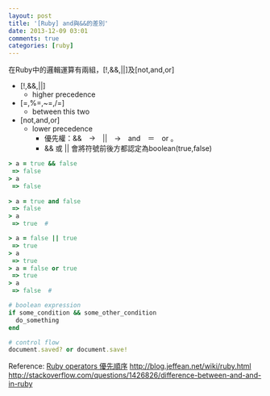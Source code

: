 ```yaml
---
layout: post
title: '[Ruby] and與&&的差別'
date: 2013-12-09 03:01
comments: true
categories: [ruby]
---
```

在Ruby中的邏輯運算有兩組，[!,&&,||]及[not,and,or]
+	[!,&&,||]			
	+ higher precedence
+	[=,%=,~=,/=] 
	+ between this two
+	[not,and,or]
	+ lower precedence
		* 優先權：&&　→　||　→　and　＝　or 。
		* && 或 || 會將符號前後方都認定為boolean(true,false)

``` ruby && 與 and 的比較
> a = true && false
 => false 
> a
 => false 
 
> a = true and false
 => false 
> a
 => true  #
```
``` ruby || 與 or 的比較
> a = false || true
 => true 
> a
 => true 
> a = false or true
 => true 
> a
 => false  #
```


``` ruby 總結，布林運算用[!,&&,||]，流程控制用[not,and,or]
# boolean expression
if some_condition && some_other_condition
  do_something
end

# control flow
document.saved? or document.save!
```



Reference:
[Ruby operators 優先順序](http://phrogz.net/ProgrammingRuby/language.html#table%5F18.4)
http://blog.jeffean.net/wiki/ruby.html
http://stackoverflow.com/questions/1426826/difference-between-and-and-in-ruby